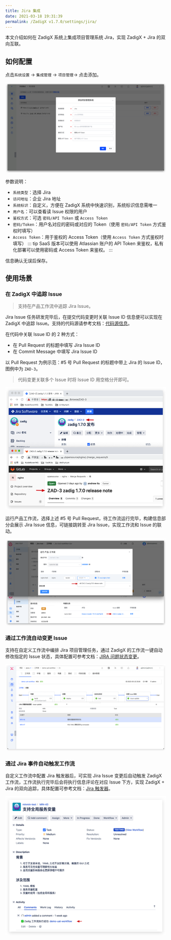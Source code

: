 ```yaml
---
title: Jira 集成
date: 2021-03-18 19:31:39
permalink: /ZadigX v1.7.0/settings/jira/
---
```


本文介绍如何在 ZadigX 系统上集成项目管理系统 Jira，实现 ZadigX + Jira 的双向互联。

## 如何配置

点击`系统设置` -> `集成管理`  -> `项目管理`-> 点击添加。

![Jira](../_images/jira1.png)

参数说明：
- `系统类型`：选择 Jira
- `访问地址`：企业 Jira 地址
- `系统标识`：自定义，方便在 ZadigX 系统中快速识别，系统标识信息需唯一
- `用户名`：可以查看读 Issue 权限的用户
- `鉴权方式`：可选 `密码/API Token` 或 `Access Token`
- `密码/Token`：用户名对应的密码或对应的 Token（使用 `密码/API Token` 方式鉴权时填写）
- `Access Token`：用于鉴权的 Access Token（使用 `Access Token` 方式鉴权时填写）
::: tip
SaaS 版本可以使用 Atlassian 账户的 API Token 来鉴权，私有化部署可以使用密码或 Access Token 来鉴权。
:::

信息确认无误后保存。

## 使用场景

### 在 ZadigX 中追踪 Issue

> 支持在产品工作流中追踪 Jira Issue。

Jira Issue 任务研发完毕后，在提交代码变更时关联 Issue ID 信息便可以实现在 ZadigX 中追踪 Issue。支持的代码源请参考文档：[代码源信息](/ZadigX%20v1.7.0/settings/codehost/overview/#功能兼容列表)。

在代码中关联 Issue ID 的 2 种方式：

- 在 Pull Request 的标题中填写 Jira Issue ID
- 在 Commit Message 中填写 Jira Issue ID

以 Pull Request 为例示范：#5 号 Pull Request 的标题中带上 Jira 的 Issue ID，图例中为 `ZAD-3`。

> 代码变更关联多个 Issue 时将 Issue ID 用空格分开即可。

![jira_task](../_images/config_jira_issue_with_pr.png)

运行产品工作流，选择上述 #5 号 Pull Request，待工作流运行完毕，构建信息部分会展示 Jira Issue 信息，可链接跳转至 Jira Issue，实现工作流和 Issue 的联动。

![jira_task](../_images/show_jira_issue_info.png)

### 通过工作流自动变更 Issue

支持在自定义工作流中编排 Jira 项目管理任务，通过 ZadigX 的工作流一键自动修改指定的 Issue 状态，具体配置可参考文档：[JIRA 问题状态变更](/ZadigX%20v1.7.0/project/workflow-jobs/#jira-问题状态变更)。

![jira_task](../_images/update_jira_issue_by_zadigx.png)

### 通过 Jira 事件自动触发工作流

自定义工作流中配置 Jira 触发器后，可实现 Jira Issue 变更后自动触发 ZadigX 工作流，工作流执行完毕后会将执行信息评论在对应 Issue 下方，实现 ZadigX + Jira 的双向追踪，具体配置可参考文档：[Jira 触发器](/ZadigX%20v1.7.0/project/common-workflow/#jira-触发器)。

![jira_task](../_images/trigger_zadigx_pipeline_by_jira.png)
